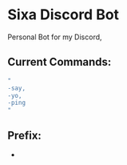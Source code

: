# Sixa Discord Bot

Personal Bot for my Discord,

## Current Commands:

```bash
"
-say,
-yo,
-ping
"
```

## Prefix:

-
